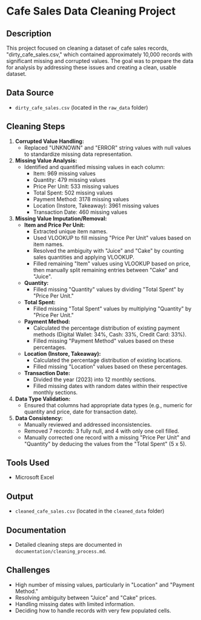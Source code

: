 # Cafe Sales Data Cleaning Project

## Description

This project focused on cleaning a dataset of cafe sales records, "dirty_cafe_sales.csv," which contained approximately 10,000 records with significant missing and corrupted values. The goal was to prepare the data for analysis by addressing these issues and creating a clean, usable dataset.

## Data Source

* `dirty_cafe_sales.csv` (located in the `raw_data` folder)

## Cleaning Steps

1.  **Corrupted Value Handling:**
    * Replaced "UNKNOWN" and "ERROR" string values with null values to standardize missing data representation.
2.  **Missing Value Analysis:**
    * Identified and quantified missing values in each column:
        * Item: 969 missing values
        * Quantity: 479 missing values
        * Price Per Unit: 533 missing values
        * Total Spent: 502 missing values
        * Payment Method: 3178 missing values
        * Location (Instore, Takeaway): 3961 missing values
        * Transaction Date: 460 missing values
3.  **Missing Value Imputation/Removal:**
    * **Item and Price Per Unit:**
        * Extracted unique item names.
        * Used VLOOKUP to fill missing "Price Per Unit" values based on item names.
        * Resolved the ambiguity with "Juice" and "Cake" by counting sales quantities and applying VLOOKUP.
        * Filled remaining "Item" values using VLOOKUP based on price, then manually split remaining entries between "Cake" and "Juice".
    * **Quantity:**
        * Filled missing "Quantity" values by dividing "Total Spent" by "Price Per Unit."
    * **Total Spent:**
        * Filled missing "Total Spent" values by multiplying "Quantity" by "Price Per Unit."
    * **Payment Method:**
        * Calculated the percentage distribution of existing payment methods (Digital Wallet: 34%, Cash: 33%, Credit Card: 33%).
        * Filled missing "Payment Method" values based on these percentages.
    * **Location (Instore, Takeaway):**
        * Calculated the percentage distribution of existing locations.
        * Filled missing "Location" values based on these percentages.
    * **Transaction Date:**
        * Divided the year (2023) into 12 monthly sections.
        * Filled missing dates with random dates within their respective monthly sections.
4.  **Data Type Validation:**
    * Ensured that columns had appropriate data types (e.g., numeric for quantity and price, date for transaction date).
5.  **Data Consistency:**
    * Manually reviewed and addressed inconsistencies.
    * Removed 7 records: 3 fully null, and 4 with only one cell filled.
    * Manually corrected one record with a missing "Price Per Unit" and "Quantity" by deducing the values from the "Total Spent" (5 x 5).

## Tools Used

* Microsoft Excel

## Output

* `cleaned_cafe_sales.csv` (located in the `cleaned_data` folder)

## Documentation

* Detailed cleaning steps are documented in `documentation/cleaning_process.md`.

## Challenges

* High number of missing values, particularly in "Location" and "Payment Method."
* Resolving ambiguity between "Juice" and "Cake" prices.
* Handling missing dates with limited information.
* Deciding how to handle records with very few populated cells.
